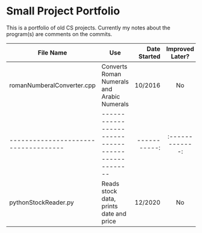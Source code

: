# Small Project Portfolio
This is a portfolio of old CS projects. Currently my notes about the program(s) are comments on the commits.

| File Name                            | Use                                                | Date Started | Improved Later? | Class                           | Note                       |
| ------------------------------------ | -------------------------------------------------- | -----------: | :-------------: |-------------------------------- |----------------------------|
| romanNumberalConverter.cpp           | Converts Roman Numerals and Arabic Numerals        | 10/2016      | No              | CS 1337 - Computer Science 1    |                            |
| ------------------------------------ | -------------------------------------------------- | -----------: | :-------------: |-------------------------------- |----------------------------|
| pythonStockReader.py                 | Reads stock data, prints date and price            | 12/2020      | No              | Personal                        | Need PANDAS library to run |
